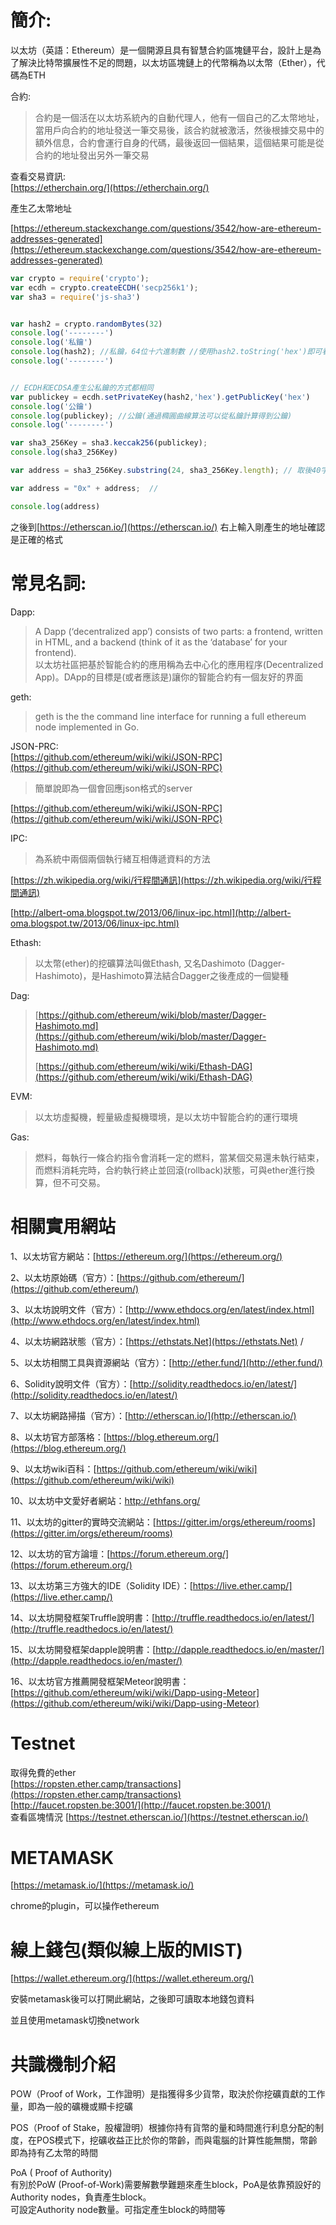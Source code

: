 # 簡介:

以太坊（英語：Ethereum）是一個開源且具有智慧合約區塊鏈平台，設計上是為了解決比特幣擴展性不足的問題，以太坊區塊鏈上的代幣稱為以太幣（Ether），代碼為ETH

合約:

> 合約是一個活在以太坊系統內的自動代理人，他有一個自己的乙太幣地址，當用戶向合約的地址發送一筆交易後，該合約就被激活，然後根據交易中的額外信息，合約會運行自身的代碼，最後返回一個結果，這個結果可能是從合約的地址發出另外一筆交易

查看交易資訊:  
[https://etherchain.org/](https://etherchain.org/)

產生乙太幣地址

[https://ethereum.stackexchange.com/questions/3542/how-are-ethereum-addresses-generated](https://ethereum.stackexchange.com/questions/3542/how-are-ethereum-addresses-generated)

```js
var crypto = require('crypto');
var ecdh = crypto.createECDH('secp256k1');
var sha3 = require('js-sha3')


var hash2 = crypto.randomBytes(32)
console.log('--------')
console.log('私鑰')
console.log(hash2); //私鑰，64位十六進制數 //使用hash2.toString('hex')即可看到16進位字串
console.log('--------')


// ECDH和ECDSA產生公私鑰的方式都相同
var publickey = ecdh.setPrivateKey(hash2,'hex').getPublicKey('hex')
console.log('公鑰')
console.log(publickey); //公鑰(通過橢圓曲線算法可以從私鑰計算得到公鑰)
console.log('--------')

var sha3_256Key = sha3.keccak256(publickey);
console.log(sha3_256Key)

var address = sha3_256Key.substring(24, sha3_256Key.length); // 取後40字

var address = "0x" + address;  // 

console.log(address)
```

之後到[https://etherscan.io/](https://etherscan.io/) 右上輸入剛產生的地址確認是正確的格式

# 常見名詞:

Dapp:

> A Dapp \(‘decentralized app’\) consists of two parts: a frontend, written in HTML, and a backend \(think of it as the ‘database’ for your frontend\).  
> 以太坊社區把基於智能合約的應用稱為去中心化的應用程序\(Decentralized App\)。DApp的目標是\(或者應該是\)讓你的智能合約有一個友好的界面

geth:

> geth is the the command line interface for running a full ethereum node implemented in Go.

JSON-PRC:  
[https://github.com/ethereum/wiki/wiki/JSON-RPC](https://github.com/ethereum/wiki/wiki/JSON-RPC)

> 簡單說即為一個會回應json格式的server

[https://github.com/ethereum/wiki/wiki/JSON-RPC](https://github.com/ethereum/wiki/wiki/JSON-RPC)

IPC:

> 為系統中兩個兩個執行緒互相傳遞資料的方法

[https://zh.wikipedia.org/wiki/行程間通訊](https://zh.wikipedia.org/wiki/行程間通訊)

[http://albert-oma.blogspot.tw/2013/06/linux-ipc.html](http://albert-oma.blogspot.tw/2013/06/linux-ipc.html)

Ethash:

> 以太幣\(ether\)的挖礦算法叫做Ethash, 又名Dashimoto \(Dagger-Hashimoto\)，是Hashimoto算法結合Dagger之後產成的一個變種

Dag:

> [https://github.com/ethereum/wiki/blob/master/Dagger-Hashimoto.md](https://github.com/ethereum/wiki/blob/master/Dagger-Hashimoto.md)
>
> [https://github.com/ethereum/wiki/wiki/Ethash-DAG](https://github.com/ethereum/wiki/wiki/Ethash-DAG)

EVM:

> 以太坊虛擬機，輕量級虛擬機環境，是以太坊中智能合約的運行環境

Gas:

> 燃料，每執行一條合約指令會消耗一定的燃料，當某個交易還未執行結束，而燃料消耗完時，合約執行終止並回滾\(rollback\)狀態，可與ether進行換算，但不可交易。

# 相關實用網站

1、以太坊官方網站：[https://ethereum.org/](https://ethereum.org/)

2、以太坊原始碼（官方）：[https://github.com/ethereum/](https://github.com/ethereum/)

3、以太坊說明文件（官方）：[http://www.ethdocs.org/en/latest/index.html](http://www.ethdocs.org/en/latest/index.html)

4、以太坊網路狀態（官方）：[https://ethstats.Net](https://ethstats.Net) /

5、以太坊相關工具與資源網站（官方）：[http://ether.fund/](http://ether.fund/)

6、Solidity說明文件（官方）：[http://solidity.readthedocs.io/en/latest/](http://solidity.readthedocs.io/en/latest/)

7、以太坊網路掃描（官方）：[http://etherscan.io/](http://etherscan.io/)

8、以太坊官方部落格：[https://blog.ethereum.org/](https://blog.ethereum.org/)

9、以太坊wiki百科：[https://github.com/ethereum/wiki/wiki](https://github.com/ethereum/wiki/wiki)

10、以太坊中文愛好者網站：[http://ethfa​​ns.org/](http://ethfa​​ns.org/)

11、以太坊的gitter的實時交流網站：[https://gitter.im/orgs/ethereum/rooms](https://gitter.im/orgs/ethereum/rooms)

12、以太坊的官方論壇：[https://forum.ethereum.org/](https://forum.ethereum.org/)

13、以太坊第三方強大的IDE（Solidity IDE）：[https://live.ether.camp/](https://live.ether.camp/)

14、以太坊開發框架Truffle說明書：[http://truffle.readthedocs.io/en/latest/](http://truffle.readthedocs.io/en/latest/)

15、以太坊開發框架dapple說明書：[http://dapple.readthedocs.io/en/master/](http://dapple.readthedocs.io/en/master/)

16、以太坊官方推薦開發框架Meteor說明書：[https://github.com/ethereum/wiki/wiki/Dapp-using-Meteor](https://github.com/ethereum/wiki/wiki/Dapp-using-Meteor)

# Testnet

取得免費的ether  
[https://ropsten.ether.camp/transactions](https://ropsten.ether.camp/transactions)  
[http://faucet.ropsten.be:3001/](http://faucet.ropsten.be:3001/)  
查看區塊情況  [https://testnet.etherscan.io/](https://testnet.etherscan.io/)

# METAMASK

[https://metamask.io/](https://metamask.io/)

chrome的plugin，可以操作ethereum

# 線上錢包\(類似線上版的MIST\)

[https://wallet.ethereum.org/](https://wallet.ethereum.org/)

安裝metamask後可以打開此網站，之後即可讀取本地錢包資料

並且使用metamask切換network

# 共識機制介紹

POW（Proof of Work，工作證明）是指獲得多少貨幣，取決於你挖礦貢獻的工作量，即為一般的礦機或顯卡挖礦

POS（Proof of Stake，股權證明）根據你持有貨幣的量和時間進行利息分配的制度，在POS模式下，挖礦收益正比於你的幣齡，而與電腦的計算性能無關，幣齡即為持有乙太幣的時間

PoA \( Proof of Authority\)  
有別於PoW \(Proof-of-Work\)需要解數學難題來產生block，PoA是依靠預設好的Authority nodes，負責產生block。  
可設定Authority node數量。可指定產生block的時間等

